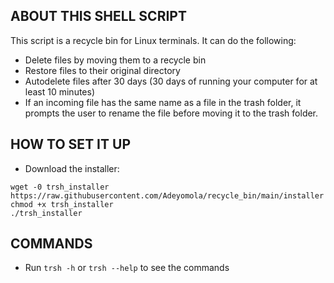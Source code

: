 ## ABOUT THIS SHELL SCRIPT
This script is a recycle bin for Linux terminals. It can do the following:
* Delete files by moving them to a recycle bin
* Restore files to their original directory
* Autodelete files after 30 days (30 days of running your computer for at least 10 minutes)
* If an incoming file has the same name as a file in the trash folder, it prompts the user to rename the file 
before moving it to the trash folder.

## HOW TO SET IT UP
* Download the installer:
```
wget -0 trsh_installer https://raw.githubusercontent.com/Adeyomola/recycle_bin/main/installer
chmod +x trsh_installer
./trsh_installer
```


## COMMANDS
* Run ```trsh -h``` or ```trsh --help``` to see the commands
